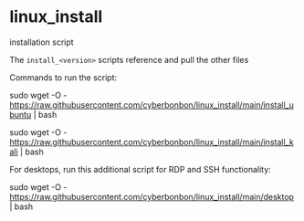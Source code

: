 # linux_install
installation script

The `install_<version>` scripts reference and pull the other files

Commands to run the script:

sudo wget -O - https://raw.githubusercontent.com/cyberbonbon/linux_install/main/install_ubuntu | bash

sudo wget -O - https://raw.githubusercontent.com/cyberbonbon/linux_install/main/install_kali | bash

For desktops, run this additional script for RDP and SSH functionality:

sudo wget -O - https://raw.githubusercontent.com/cyberbonbon/linux_install/main/desktop | bash
